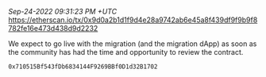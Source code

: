 _Sep-24-2022 09:31:23 PM +UTC_\
https://etherscan.io/tx/0x9d0a2b1d1f9d4e28a9742ab6e45a8f439df9f9b9f8782fe16e473d438d9d2232

We expect to go live with the migration (and the migration dApp) as soon as the community has had the time and opportunity to review the contract.

    0x710515Bf543fDb6834144F9269BBf0D1d32B1702
